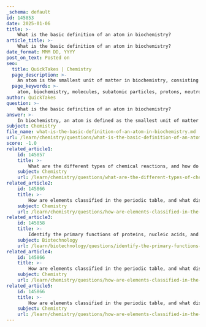 ```yaml
---
_schema: default
id: 145853
date: 2025-01-06
title: >-
    What is the basic definition of an atom in biochemistry?
article_title: >-
    What is the basic definition of an atom in biochemistry?
date_format: MMM DD, YYYY
post_on_text: Posted on
seo:
  title: QuickTakes | Chemistry
  page_description: >-
    An atom is the smallest unit of matter in biochemistry, consisting of protons, neutrons, and electrons, and is fundamental to the structure of biomolecules and the nature of chemical interactions.
  page_keywords: >-
    atom, biochemistry, molecules, subatomic particles, protons, neutrons, electrons, atomic number, chemical bonds, biomolecules, proteins, nucleic acids, carbohydrates, lipids, chemical reactions, biological functions
author: QuickTakes
question: >-
    What is the basic definition of an atom in biochemistry?
answer: >-
    In biochemistry, an atom is defined as the smallest unit of matter that retains the properties of an element. Atoms are the fundamental building blocks of all molecules, including essential biomolecules such as proteins, nucleic acids (DNA and RNA), carbohydrates, and lipids. \n\nEach atom consists of three primary subatomic particles:\n- **Protons**: Positively charged particles located in the nucleus of the atom.\n- **Neutrons**: Neutral particles, also found in the nucleus, that contribute to the atomic mass but do not affect the charge.\n- **Electrons**: Negatively charged particles that orbit the nucleus in various energy levels.\n\nThe number of protons in an atom's nucleus defines its atomic number, which determines the element's identity. For example, hydrogen has one proton and an atomic number of 1, making it the lightest element. \n\nUnderstanding the structure and behavior of atoms is crucial in biochemistry because it underpins the formation of molecules, the nature of chemical reactions, and the interactions that sustain life. The interactions between atoms through various types of chemical bonds (such as covalent and ionic bonds) are fundamental to the formation of the complex structures necessary for biological functions.
subject: Chemistry
file_name: what-is-the-basic-definition-of-an-atom-in-biochemistry.md
url: /learn/chemistry/questions/what-is-the-basic-definition-of-an-atom-in-biochemistry
score: -1.0
related_article1:
    id: 145857
    title: >-
        What are the different types of chemical reactions, and how do they involve energy changes?
    subject: Chemistry
    url: /learn/chemistry/questions/what-are-the-different-types-of-chemical-reactions-and-how-do-they-involve-energy-changes
related_article2:
    id: 145866
    title: >-
        How are elements classified in the periodic table, and what distinguishes metals, nonmetals, and metalloids?
    subject: Chemistry
    url: /learn/chemistry/questions/how-are-elements-classified-in-the-periodic-table-and-what-distinguishes-metals-nonmetals-and-metalloids
related_article3:
    id: 145858
    title: >-
        Identify the primary functions of proteins, nucleic acids, and carbohydrates in biological systems.
    subject: Biotechnology
    url: /learn/biotechnology/questions/identify-the-primary-functions-of-proteins-nucleic-acids-and-carbohydrates-in-biological-systems
related_article4:
    id: 145866
    title: >-
        How are elements classified in the periodic table, and what distinguishes metals, nonmetals, and metalloids?
    subject: Chemistry
    url: /learn/chemistry/questions/how-are-elements-classified-in-the-periodic-table-and-what-distinguishes-metals-nonmetals-and-metalloids
related_article5:
    id: 145866
    title: >-
        How are elements classified in the periodic table, and what distinguishes metals, nonmetals, and metalloids?
    subject: Chemistry
    url: /learn/chemistry/questions/how-are-elements-classified-in-the-periodic-table-and-what-distinguishes-metals-nonmetals-and-metalloids
---
```


&nbsp;